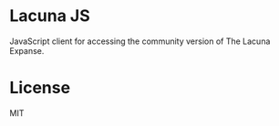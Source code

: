 # Lacuna JS

JavaScript client for accessing the community version of The Lacuna Expanse.

# License

MIT

